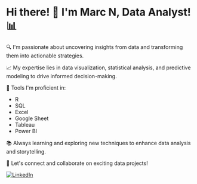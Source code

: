 
# Hi there! 👋 I'm Marc N, Data Analyst! 📊

🔍 I'm passionate about uncovering insights from data and transforming them into actionable strategies. 

📈 My expertise lies in data visualization, statistical analysis, and predictive modeling to drive informed decision-making.

🧰 Tools I'm proficient in:
- R
- SQL
- Excel
- Google Sheet
- Tableau
- Power BI

📚 Always learning and exploring new techniques to enhance data analysis and storytelling.

🚀 Let's connect and collaborate on exciting data projects!

[![LinkedIn](https://img.shields.io/badge/-Connect-blue?style=flat-square&logo=Linkedin&logoColor=white&link=https://www.linkedin.com/in/marc-n-525b82169/)](https://www.linkedin.com/in/marc-n-525b82169/)
